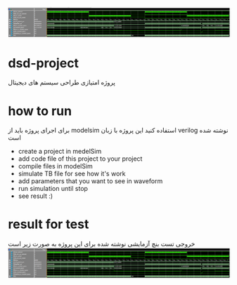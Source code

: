 ![logo](Miscellaneous/Screenshot%202024-06-29%20065151.png)
# dsd-project
پروژه امتیازی طراحی سیستم های دیجیتال

# how to run
برای اجرای پروژه باید از modelsim استفاده کنید
این پروژه با زبان verilog نوشته شده است
- create a project in medelSim
- add code file of this project to your project
- compile files in modelSim
- simulate TB file for see how it's work
- add parameters that you want to see in waveform
- run simulation until stop
- see result :)
# result for test
خروجی تست بنچ آزمایشی نوشته شده برای این پروژه به صورت زیر است
![result](Miscellaneous/Screenshot%202024-06-29%20065151.png)